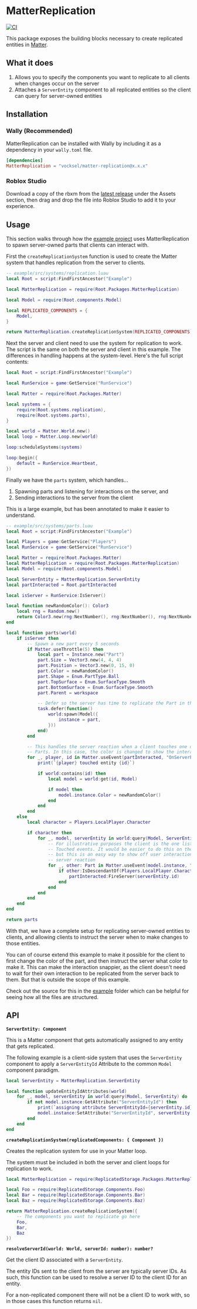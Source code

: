 # MatterReplication

[![CI](https://github.com/vocksel/matter-replication/actions/workflows/ci.yml/badge.svg)](https://github.com/vocksel/matter-replication/actions/workflows/ci.yml)

This package exposes the building blocks necessary to create replicated entities in [Matter](https://eryn.io/matter/).

## What it does

1. Allows you to specify the components you want to replicate to all clients when changes occur on the server
2. Attaches a `ServerEntity` component to all replicated entities so the client can query for server-owned entities

## Installation

### Wally (Recommended)

MatterReplication can be installed with Wally by including it as a dependency in your `wally.toml` file.

```toml
[dependencies]
MatterReplication = "vocksel/matter-replication@x.x.x"
```

### Roblox Studio

Download a copy of the rbxm from the [latest release](https://github.com/vocksel/matter-replication/releases/latest) under the Assets section, then drag and drop the file into Roblox Studio to add it to your experience.

## Usage

This section walks through how the [example project](example/) uses MatterReplication to spawn server-owned parts that clients can interact with.

First the `createReplicationSystem` function is used to create the Matter system that handles replication from the server to clients.

```lua
-- example/src/systems/replication.luau
local Root = script:FindFirstAncestor("Example")

local MatterReplication = require(Root.Packages.MatterReplication)

local Model = require(Root.components.Model)

local REPLICATED_COMPONENTS = {
	Model,
}

return MatterReplication.createReplicationSystem(REPLICATED_COMPONENTS)
```

Next the server and client need to use the system for replication to work. The script is the same on both the server and client in this example. The differences in handling happens at the system-level. Here's the full script contents:

```lua
local Root = script:FindFirstAncestor("Example")

local RunService = game:GetService("RunService")

local Matter = require(Root.Packages.Matter)

local systems = {
	require(Root.systems.replication),
	require(Root.systems.parts),
}

local world = Matter.World.new()
local loop = Matter.Loop.new(world)

loop:scheduleSystems(systems)

loop:begin({
	default = RunService.Heartbeat,
})
```

Finally we have the `parts` system, which handles...
1. Spawning parts and listening for interactions on the server, and
2. Sending interactions to the server from the client

This is a large example, but has been annotated to make it easier to understand.

```lua
-- example/src/systems/parts.luau
local Root = script:FindFirstAncestor("Example")

local Players = game:GetService("Players")
local RunService = game:GetService("RunService")

local Matter = require(Root.Packages.Matter)
local MatterReplication = require(Root.Packages.MatterReplication)
local Model = require(Root.components.Model)

local ServerEntity = MatterReplication.ServerEntity
local partInteracted = Root.partInteracted

local isServer = RunService:IsServer()

local function newRandomColor(): Color3
	local rng = Random.new()
	return Color3.new(rng:NextNumber(), rng:NextNumber(), rng:NextNumber())
end

local function parts(world)
	if isServer then
		-- Spawn a new part every 5 seconds
		if Matter.useThrottle(5) then
			local part = Instance.new("Part")
			part.Size = Vector3.new(4, 4, 4)
			part.Position = Vector3.new(0, 15, 0)
			part.Color = newRandomColor()
			part.Shape = Enum.PartType.Ball
			part.TopSurface = Enum.SurfaceType.Smooth
			part.BottomSurface = Enum.SurfaceType.Smooth
			part.Parent = workspace

			-- Defer so the server has time to replicate the Part in the first place
			task.defer(function()
				world:spawn(Model({
					instance = part,
				}))
			end)
		end

		-- This handles the server reaction when a client touches one of the
		-- Parts. In this case, the color is changed to show the interaction
		for _, player, id in Matter.useEvent(partInteracted, "OnServerEvent") do
			print(`{player} touched entity {id}`)

			if world:contains(id) then
				local model = world:get(id, Model)

				if model then
					model.instance.Color = newRandomColor()
				end
			end
		end
	else
		local character = Players.LocalPlayer.Character

		if character then
			for _, model, serverEntity in world:query(Model, ServerEntity) do
				-- For illustrative purposes the client is the one listening for
				-- Touched events. It would be easier to do this on the server,
				-- but this is an easy way to show off user interaction causing
				-- server reaction
				for _, other: Part in Matter.useEvent(model.instance, "Touched") do
					if other:IsDescendantOf(Players.LocalPlayer.Character) then
						partInteracted:FireServer(serverEntity.id)
					end
				end
			end
		end
	end
end

return parts
```

With that, we have a complete setup for replicating server-owned entities to clients, and allowing clients to instruct the server when to make changes to those entities.

You can of course extend this example to make it possible for the client to first change the color of the part, and then instruct the server what color to make it. This can make the interaction snappier, as the client doesn't need to wait for their own interaction to be replicated from the server back to them. But that is outside the scope of this example.

Check out the source for this in the [example](example) folder which can be helpful for seeing how all the files are structured.

## API

**`ServerEntity: Component`**

This is a Matter component that gets automatically assigned to any entity that gets replicated.

The following example is a client-side system that uses the `ServerEntity` component to apply a `ServerEntityId` Attribute to the common `Model` component paradigm.

```lua
local ServerEntity = MatterReplication.ServerEntity

local function updateEntityIdAttributes(world)
	for _, model, serverEntity in world:query(Model, ServerEntity) do
		if not model.instance:GetAttribute("ServerEntityId") then
			print(`assigning attribute ServerEntityId={serverEntity.id} to {model.instance}`)
			model.instance:SetAttribute("ServerEntityId", serverEntity.id)
		end
	end
end
```

**`createReplicationSystem(replicatedComponents: { Component })`**

Creates the replication system for use in your Matter loop.

The system must be included in both the server and client loops for replication to work.

```lua
local MatterReplication = require(ReplicatedStorage.Packages.MatterReplication)

local Foo = require(ReplicatedStorage.Components.Foo)
local Bar = require(ReplicatedStorage.Components.Bar)
local Baz = require(ReplicatedStorage.Components.Baz)

return MatterReplication.createReplicationSystem({
	-- The components you want to replicate go here
	Foo,
	Bar,
	Baz
})
```

**`resolveServerId(world: World, serverId: number): number?`**

Get the client ID associated with a `ServerEntity`.

The entity IDs sent to the client from the server are typically server IDs. As such, this function can be used to resolve a server ID to the client ID for an entity.

For a non-replicated component there will not be a client ID to work with, so in those cases this function returns `nil`.
